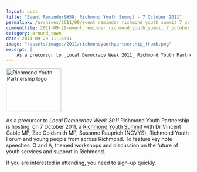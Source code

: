 ```yaml
---
layout: post
title: "Event Reminder&#58; Richmond Youth Summit - 7 October 2011"
permalink: /archives/2011/09/event_reminder_richmond_youth_summit_7_october_201.html
commentfile: 2011-09-29-event_reminder_richmond_youth_summit_7_october_201
category: around_town
date: 2011-09-29 11:16:01
image: "/assets/images/2011/richmondyouthpartnership_thumb.png"
excerpt: |
    As a precursor to _Local Democracy Week 2011_ Richmond Youth Partnership is hosting, on 7 October 2011, a <a href="https://stmargarets.london/event/meeting/200705143064">Richmond Youth Summit</a> with Dr Vincent Cable MP, Zac Goldsmith MP, Susanne Rauprich (NCVYS), Richmond Youth Forum and young people from across Richmond. To feature key note speeches, Q and A, themed workshops and discussion on the future of youth services and support in Richmond.
---
```


<a href="/assets/images/2011/richmondyouthpartnership.png" title="See larger version of - Richmond Youth Partnership logo"><img src="/assets/images/2011/richmondyouthpartnership_thumb.png" width="150" height="119" alt="Richmond Youth Partnership logo" class=" right" /></a>

As a precursor to *Local Democracy Week 2011* Richmond Youth Partnership is hosting, on 7 October 2011, a [Richmond Youth Summit](/event/meeting/200705143064) with Dr Vincent Cable MP, Zac Goldsmith MP, Susanne Rauprich (NCVYS), Richmond Youth Forum and young people from across Richmond. To feature key note speeches, Q and A, themed workshops and discussion on the future of youth services and support in Richmond.

If you are interested in attending, you need to sign-up quickly.
